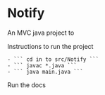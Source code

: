 # Notify 

An MVC java project to 


Instructions to run the project

	- ``` cd in to src/Notify ```
	- ``` javac *.java ```
	- ``` java main.java ```
	
Run the docs 